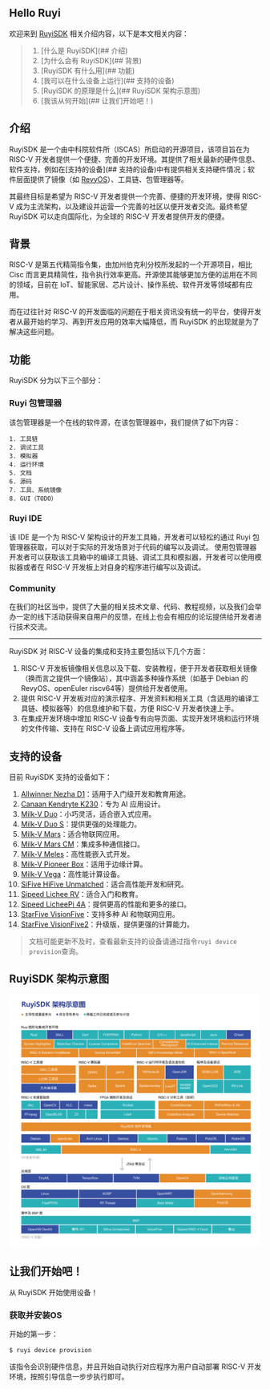 ## Hello Ruyi

欢迎来到 [RuyiSDK](https://github.com/ruyisdk) 相关介绍内容，以下是本文相关内容：
> 1. [什么是 RuyiSDK](## 介绍)
> 2. [为什么会有 RuyiSDK](## 背景)
> 3. [RuyiSDK 有什么用](## 功能)
> 4. [我可以在什么设备上运行](## 支持的设备)
> 5. [RuyiSDK 的原理是什么](## RuyiSDK 架构示意图)
> 6. [我该从何开始](## 让我们开始吧！)
## 介绍

RuyiSDK 是一个由中科院软件所（ISCAS）所启动的开源项目，该项目旨在为 RISC-V 开发者提供一个便捷、完善的开发环境。其提供了相关最新的硬件信息、软件支持，例如在[支持的设备](## 支持的设备)中有提供相关支持硬件情况；软件层面提供了镜像（如 [RevyOS](https://github.com/ruyisdk/revyos)）、工具链、包管理器等。

其最终目标是希望为 RISC-V 开发者提供一个完善、便捷的开发环境，使得 RISC-V 成为主流架构，以及建设并运营一个完善的社区以便开发者交流。最终希望 RuyiSDK 可以走向国际化，为全球的 RISC-V 开发者提供开发的便捷。

## 背景

RISC-V 是第五代精简指令集，由加州伯克利分校所发起的一个开源项目，相比 Cisc 而言更具精简性，指令执行效率更高。开源使其能够更加方便的运用在不同的领域，目前在 IoT、智能家居、芯片设计、操作系统、软件开发等领域都有应用。

而在过往针对 RISC-V 的开发面临的问题在于相关资讯没有统一的平台，使得开发者从最开始的学习、再到开发应用的效率大幅降低，而 RuyiSDK 的出现就是为了解决这些问题。

## 功能

RuyiSDK 分为以下三个部分：
### Ruyi 包管理器

该包管理器是一个在线的软件源，在该包管理器中，我们提供了如下内容：

```
1. 工具链
2. 调试工具
3. 模拟器
4. 运行环境
5. 文档
6. 源码
7. 工具、系统镜像
8. GUI（TODO）
```

### Ruyi IDE

该 IDE 是一个为 RISC-V 架构设计的开发工具箱，开发者可以轻松的通过 Ruyi 包管理器获取，可以对于实际的开发场景对于代码的编写以及调试。
使用包管理器开发者可以获取该工具箱中的编译工具链、调试工具和模拟器，开发者可以使用模拟器或者在 RISC-V 开发板上对自身的程序进行编写以及调试。

### Community

在我们的社区当中，提供了大量的相关技术文章、代码、教程视频，以及我们会举办一定的线下活动获得来自用户的反馈，在线上也会有相应的论坛提供给开发者进行技术交流。

----

RuyiSDK 对 RISC-V 设备的集成和支持主要包括以下几个方面：

1.  RISC-V 开发板镜像相关信息以及下载、安装教程，便于开发者获取相关镜像（换而言之提供一个镜像站），其中涵盖多种操作系统（如基于 Debian 的 RevyOS、openEuler riscv64等）提供给开发者使用。
2.  提供 RISC-V 开发板对应的演示程序、开发资料和相关工具（含适用的编译工具链、模拟器等）的信息维护和下载，方便 RISC-V 开发者快速上手。
3.  在集成开发环境中增加 RISC-V 设备专有向导页面、实现开发环境和运行环境的文件传输、支持在 RISC-V 设备上调试应用程序等。

## 支持的设备

目前 RuyiSDK 支持的设备如下：

1. [Allwinner Nezha D1](https://d1.docs.aw-ol.com/d1_dev/)：适用于入门级开发和教育用途。
2. [Canaan Kendryte K230](https://www.canaan-creative.com/product/k230/)：专为 AI 应用设计。
3. [Milk-V Duo](https://milkv.io/zh/duo)：小巧灵活，适合嵌入式应用。
4. [Milk-V Duo S](https://milkv.io/zh/duo-s)：提供更强的处理能力。
5. [Milk-V Mars](https://milkv.io/zh/mars)：适合物联网应用。
6. [Milk-V Mars CM](https://milkv.io/zh/mars-cm)：集成多种通信接口。
7. [Milk-V Meles](https://milkv.io/zh/meles)：高性能嵌入式开发。
8. [Milk-V Pioneer Box](https://milkv.io/zh/pioneer)：适用于边缘计算。
9. [Milk-V Vega](https://milkv.io/zh/vega)：高性能计算设备。
10. [SiFive HiFive Unmatched](https://www.sifive.com/boards/hifive-unmatched)：适合高性能开发和研究。
11. [Sipeed Lichee RV](https://wiki.sipeed.com/hardware/en/lichee/RV/RV.html)：适合入门和教育。
12. [Sipeed LicheePi 4A](https://wiki.sipeed.com/hardware/en/lichee/th1520/lpi4a/1_intro.html)：提供更高的性能和更多的接口。
13. [StarFive VisionFive](https://www.starfivetech.com/site/boards)：支持多种 AI 和物联网应用。
14. [StarFive VisionFive2](https://www.starfivetech.com/site/boards)：升级版，提供更强的计算能力。

> 文档可能更新不及时，查看最新支持的设备请通过指令`ruyi device provision`查询。

## RuyiSDK 架构示意图

![image](../../assets/images/ruyisdk.png)
## 让我们开始吧！

从 RuyiSDK 开始使用设备！
### 获取并安装OS

开始的第一步：

```bash
$ ruyi device provision
```

该指令会识别硬件信息，并且开始自动执行对应程序为用户自动部署 RISC-V 开发环境，按照引导信息一步步执行即可。